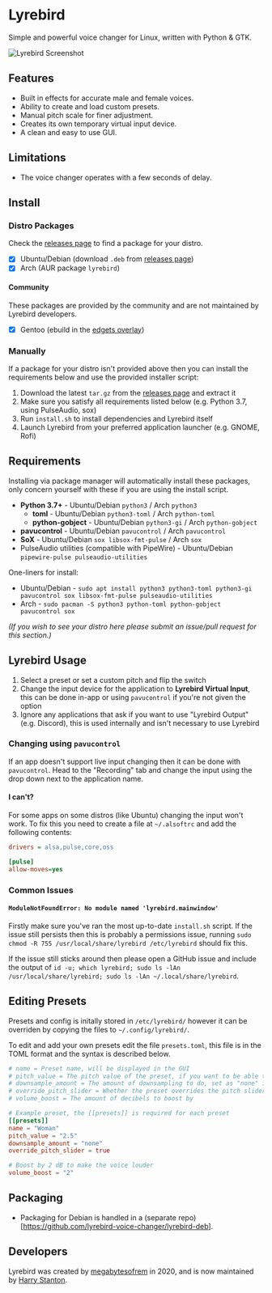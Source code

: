 # Lyrebird

Simple and powerful voice changer for Linux, written with Python & GTK.

![Lyrebird Screenshot](https://raw.githubusercontent.com/lyrebird-voice-changer/lyrebird/master/preview.png)

## Features

- Built in effects for accurate male and female voices.
- Ability to create and load custom presets.
- Manual pitch scale for finer adjustment.
- Creates its own temporary virtual input device.
- A clean and easy to use GUI.

## Limitations

- The voice changer operates with a few seconds of delay.

## Install

### Distro Packages

Check the [releases page](https://github.com/lyrebird-voice-changer/lyrebird/releases) to find a package for your distro.

- [x] Ubuntu/Debian (download `.deb` from [releases page](https://github.com/lyrebird-voice-changer/lyrebird/releases))
- [x] Arch (AUR package `lyrebird`)

#### Community

These packages are provided by the community and are not maintained by Lyrebird developers.

- [x] Gentoo (ebuild in the [edgets overlay](https://github.com/BlueManCZ/edgets/tree/master/media-sound/lyrebird))

### Manually

If a package for your distro isn't provided above then you can install the requirements below and use the provided installer script:

1. Download the latest `tar.gz` from the [releases page](https://github.com/lyrebird-voice-changer/lyrebird/releases) and extract it
2. Make sure you satisfy all requirements listed below (e.g. Python 3.7, using PulseAudio, sox)
3. Run `install.sh` to install dependencies and Lyrebird itself
4. Launch Lyrebird from your preferred application launcher (e.g. GNOME, Rofi)

## Requirements

Installing via package manager will automatically install these packages, only concern yourself with these if you are using the install script.

- **Python 3.7+** - Ubuntu/Debian `python3` / Arch `python3`
    - **toml** - Ubuntu/Debian `python3-toml` / Arch `python-toml`
    - **python-gobject** - Ubuntu/Debian `python3-gi` / Arch `python-gobject`
- **pavucontrol** - Ubuntu/Debian `pavucontrol` / Arch `pavucontrol`
- **SoX** - Ubuntu/Debian `sox libsox-fmt-pulse` / Arch `sox`
- PulseAudio utilities (compatible with PipeWire) - Ubuntu/Debian `pipewire-pulse pulseaudio-utilities`

One-liners for install:

  * Ubuntu/Debian - `sudo apt install python3 python3-toml python3-gi pavucontrol sox libsox-fmt-pulse pulseaudio-utilities`
  * Arch - `sudo pacman -S python3 python-toml python-gobject pavucontrol sox`

*(If you wish to see your distro here please submit an issue/pull request for this section.)*

## Lyrebird Usage

1. Select a preset or set a custom pitch and flip the switch
2. Change the input device for the application to **Lyrebird Virtual Input**, this can be done in-app or using `pavucontrol` if you're not given the option
3. Ignore any applications that ask if you want to use "Lyrebird Output" (e.g. Discord), this is used internally and isn't necessary to use Lyrebird

### Changing using `pavucontrol`

If an app doesn't support live input changing then it can be done with `pavucontrol`. Head to the "Recording" tab and change the input using the drop down next to the application name.

#### I can't?

For some apps on some distros (like Ubuntu) changing the input won't work. To fix this you need to create a file at `~/.alsoftrc` and add the following contents:

```ini
drivers = alsa,pulse,core,oss

[pulse]
allow-moves=yes
```

### Common Issues

#### `ModuleNotFoundError: No module named 'lyrebird.mainwindow'`

Firstly make sure you've ran the most up-to-date `install.sh` script. If the issue still persists then this is probably a permissions issue, running `sudo chmod -R 755 /usr/local/share/lyrebird /etc/lyrebird` should fix this.

If the issue still sticks around then please open a GitHub issue and include the output of `id -u; which lyrebird; sudo ls -lAn /usr/local/share/lyrebird; sudo ls -lAn ~/.local/share/lyrebird`.

## Editing Presets

Presets and config is initally stored in `/etc/lyrebird/` however it can be overriden by copying the files to `~/.config/lyrebird/`.

To edit and add your own presets edit the file `presets.toml`, this file is in the TOML format and the syntax is described below.

```toml
# name = Preset name, will be displayed in the GUI
# pitch_value = The pitch value of the preset, if you want to be able to adjust this use "scale"
# downsample_amount = The amount of downsampling to do, set as "none" if you don't want any
# override_pitch_slider = Whether the preset overrides the pitch slider or not
# volume_boost = The amount of decibels to boost by

# Example preset, the [[presets]] is required for each preset
[[presets]]
name = "Woman"
pitch_value = "2.5"
downsample_amount = "none"
override_pitch_slider = true

# Boost by 2 dB to make the voice louder
volume_boost = "2"
```

## Packaging

  * Packaging for Debian is handled in a (separate repo)[https://github.com/lyrebird-voice-changer/lyrebird-deb].

## Developers

Lyrebird was created by [megabytesofrem](https://github.com/megabytesofrem) in 2020, and is now maintained by [Harry Stanton](https://github.com/harrego).
